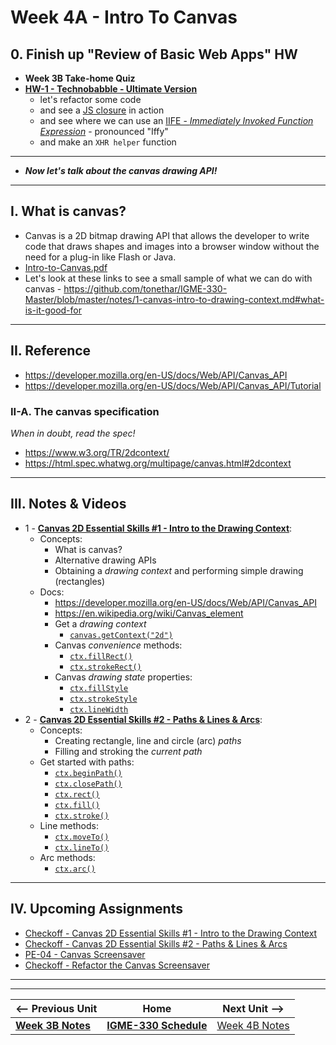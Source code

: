 # Week 4A - Intro To Canvas

## 0. Finish up "Review of Basic Web Apps" HW
- **Week 3B Take-home Quiz** 
- [**HW-1 - Technobabble - Ultimate Version**](../hw/hw-1.md)
  - let's refactor some code
  - and see a [JS closure](https://developer.mozilla.org/en-US/docs/Web/JavaScript/Closures) in action
  - and see where we can use an [IIFE - *Immediately Invoked Function Expression*](https://developer.mozilla.org/en-US/docs/Glossary/IIFE) - pronounced "Iffy"
  - and make an `XHR helper` function


<hr>

- ***Now let's talk about the canvas drawing API!***

<hr>

## I. What is canvas?
- Canvas is a 2D bitmap drawing API that allows the developer to write code that draws shapes and images into a browser window without the need for a plug-in like Flash or Java. 
- [Intro-to-Canvas.pdf](https://github.com/tonethar/IGME-330-Master/blob/master/presentations/Intro-to-Canvas.pdf)
- Let's look at these links to see a small sample of what we can do with canvas - https://github.com/tonethar/IGME-330-Master/blob/master/notes/1-canvas-intro-to-drawing-context.md#what-is-it-good-for 

<hr>

## II. Reference
- https://developer.mozilla.org/en-US/docs/Web/API/Canvas_API
- https://developer.mozilla.org/en-US/docs/Web/API/Canvas_API/Tutorial

### II-A. The canvas specification
*When in doubt, read the spec!*
- https://www.w3.org/TR/2dcontext/
- https://html.spec.whatwg.org/multipage/canvas.html#2dcontext

<hr>

## III. Notes & Videos
- 1 - [**Canvas 2D Essential Skills #1 - Intro to the Drawing Context**](https://github.com/tonethar/IGME-330-Master/blob/master/notes/1-canvas-intro-to-drawing-context.md):
  - Concepts:
    - What is canvas?
    - Alternative drawing APIs
    - Obtaining a *drawing context* and performing simple drawing (rectangles)
  - Docs:
    - https://developer.mozilla.org/en-US/docs/Web/API/Canvas_API
    - https://en.wikipedia.org/wiki/Canvas_element
    - Get a *drawing context*
      - [`canvas.getContext("2d")`](https://developer.mozilla.org/en-US/docs/Web/API/HTMLCanvasElement/getContext)
    - Canvas *convenience* methods:
      - [`ctx.fillRect()`](https://developer.mozilla.org/en-US/docs/Web/API/CanvasRenderingContext2D/fillRect)
      - [`ctx.strokeRect()`](https://developer.mozilla.org/en-US/docs/Web/API/CanvasRenderingContext2D/strokeRect)
    - Canvas *drawing state* properties:
      - [`ctx.fillStyle`](https://developer.mozilla.org/en-US/docs/Web/API/CanvasRenderingContext2D/fillStyle)
      - [`ctx.strokeStyle`](https://developer.mozilla.org/en-US/docs/Web/API/CanvasRenderingContext2D/strokeStyle)
      - [`ctx.lineWidth`](https://developer.mozilla.org/en-US/docs/Web/API/CanvasRenderingContext2D/lineWidth)
- 2 - [**Canvas 2D Essential Skills #2 - Paths & Lines & Arcs**](https://github.com/tonethar/IGME-330-Master/blob/master/notes/2-canvas-paths-lines-arcs.md):
  - Concepts:
    - Creating rectangle, line and circle (arc) *paths*
    - Filling and stroking the *current path*
  - Get started with paths:
    - [`ctx.beginPath()`](https://developer.mozilla.org/en-US/docs/Web/API/CanvasRenderingContext2D/beginPath)
    - [`ctx.closePath()`](https://developer.mozilla.org/en-US/docs/Web/API/CanvasRenderingContext2D/closePath)
    - [`ctx.rect()`](https://developer.mozilla.org/en-US/docs/Web/API/CanvasRenderingContext2D/rect)
    - [`ctx.fill()`](https://developer.mozilla.org/en-US/docs/Web/API/CanvasRenderingContext2D/fill)
    - [`ctx.stroke()`](https://developer.mozilla.org/en-US/docs/Web/API/CanvasRenderingContext2D/stroke)
  - Line methods:
    - [`ctx.moveTo()`](https://developer.mozilla.org/en-US/docs/Web/API/CanvasRenderingContext2D/moveTo)
    - [`ctx.lineTo()`](https://developer.mozilla.org/en-US/docs/Web/API/CanvasRenderingContext2D/lineTo)
  - Arc methods:
    - [`ctx.arc()`](https://developer.mozilla.org/en-US/docs/Web/API/CanvasRenderingContext2D/arc)

<hr>

## IV. Upcoming Assignments
- [Checkoff - Canvas 2D Essential Skills #1 - Intro to the Drawing Context](https://github.com/tonethar/IGME-330-Master/blob/master/notes/1-canvas-intro-to-drawing-context.md)
- [Checkoff - Canvas 2D Essential Skills #2 - Paths & Lines & Arcs](https://github.com/tonethar/IGME-330-Master/blob/master/notes/2-canvas-paths-lines-arcs.md)
- [PE-04 - Canvas Screensaver](../pe/pe-04.md)
- [Checkoff - Refactor the Canvas Screensaver](../checkoffs/refactor-screensaver.md)

<!--

<hr>

## IV. Togetherness Activity for 9B - Canvas Study Guide #1

- See myCourses for the starter code file - **sg-1-files.zip**
- We will hand out a paper copy of SG-1 (we are not collecting this, but it will likely help on the next exam)
- There IS an extra-credit checkoff dropbox for the last part - **IV. Make Something**
- Handy links:
  - The canvas API is focused on drawing, and is fairly lightweight. The full specification is here: http://www.w3.org/TR/2dcontext/
  - Our free canvas "textbook" is located here: https://developer.apple.com/library/safari/documentation/AudioVideo/Conceptual/HTML-canvas-guide/Introduction/Introduction.html
  - Another great online reference is here: https://developer.mozilla.org/en-US/docs/Web/API/Canvas_API/Tutorial
- Now we'll walk through this SG together - and let you get started on the extra credit

-->

<hr><hr>


| <-- Previous Unit | Home | Next Unit -->
| --- | --- | --- 
| [**Week 3B Notes**](03B.md)  |  [**IGME-330 Schedule**](../schedule.md) | [Week 4B Notes](04B.md)
